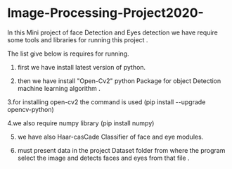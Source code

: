 # Image-Processing-Project2020-

In this Mini project of face Detection and Eyes detection we 
have require some tools and libraries for running this project .

The list give below is requires for running.
   1. first we have install latest version of python.

   2. then we have install "Open-Cv2" python Package for object Detection machine learning algorithm .

   3.for installing open-cv2 the command is used (pip install --upgrade opencv-python)

   4.we also require numpy library (pip install numpy)

   5. we have also Haar-casCade Classifier of face and eye modules.

   6. must present data in the project Dataset folder from where the program select the image and 
     detects faces and eyes from that file .

